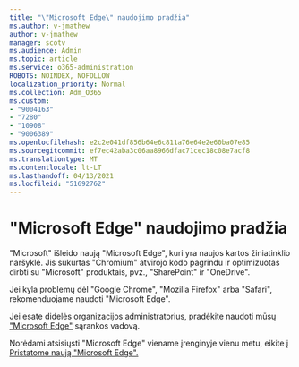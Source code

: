 ```yaml
---
title: "\"Microsoft Edge\" naudojimo pradžia"
ms.author: v-jmathew
author: v-jmathew
manager: scotv
ms.audience: Admin
ms.topic: article
ms.service: o365-administration
ROBOTS: NOINDEX, NOFOLLOW
localization_priority: Normal
ms.collection: Adm_O365
ms.custom:
- "9004163"
- "7280"
- "10908"
- "9006389"
ms.openlocfilehash: e2c2e041df856b64e6c811a76e64e2e60ba07e85
ms.sourcegitcommit: ef7ec42aba3c06aa8966dfac71cec18c08e7acf8
ms.translationtype: MT
ms.contentlocale: lt-LT
ms.lasthandoff: 04/13/2021
ms.locfileid: "51692762"
---
```

# <a name="start-using-microsoft-edge"></a>"Microsoft Edge" naudojimo pradžia

"Microsoft" išleido naują "Microsoft Edge", kuri yra naujos kartos žiniatinklio naršyklė. Jis sukurtas "Chromium" atvirojo kodo pagrindu ir optimizuotas dirbti su "Microsoft" produktais, pvz., "SharePoint" ir "OneDrive".

Jei kyla problemų dėl "Google Chrome", "Mozilla Firefox" arba "Safari", rekomenduojame naudoti "Microsoft Edge".

Jei esate didelės organizacijos administratorius, pradėkite naudoti mūsų ["Microsoft Edge"](https://go.microsoft.com/fwlink/?linkid=2142423) sąrankos vadovą.

Norėdami atsisiųsti "Microsoft Edge" viename įrenginyje vienu metu, eikite [į Pristatome naują "Microsoft Edge".](https://go.microsoft.com/fwlink/?linkid=2141049)
